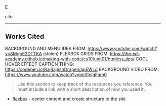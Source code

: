 E

cite

---

## Works Cited
BACKGROUND AND MENU IDEA FROM :https://www.youtube.com/watch?v=8MgpE2DTTKA 
(stolen) FLEXBOX GRIDS FROM: https://the-isf-academy.github.io/making-with-code/cs10/unit01/htmlcss_tips/
COOL HOVER EFFECT CAPTION THING: https://codepen.io/RajRajeshDn/pen/apEWLd
BACKGROUND VIDEO FROM: https://www.youtube.com/watch?v=bnIGelgFqm0
> Use this section to  keep track of the resources you reference. You must include a link with a short description of how you used it. 

- [flexbox](https://css-tricks.com/snippets/css/a-guide-to-flexbox/) - center content and create structure to the site
